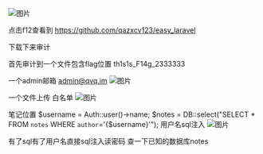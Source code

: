 ![图片](https://github.com/user-attachments/assets/680af25b-6f0c-4034-b3c6-47942f8eb900)

点击f12查看到
https://github.com/qazxcv123/easy_laravel

下载下来审计

首先审计到一个文件包含flag位置
th1s1s_F14g_2333333


一个admin邮箱
admin@qvq.im
![图片](https://github.com/user-attachments/assets/dc4ad763-87d0-40c7-b100-1bd8fbf4a869)

一个文件上传
白名单
![图片](https://github.com/user-attachments/assets/31b5a1f3-9742-4167-b402-d10dfa5a42b1)

笔记位置
        $username = Auth::user()->name;
        $notes = DB::select("SELECT * FROM `notes` WHERE `author`='{$username}'");
用户名sql注入
![图片](https://github.com/user-attachments/assets/a278184a-0555-4074-ada1-4065ee6673a3)

有了sql有了用户名直接sql注入读密码
查一下已知的数据库notes 

